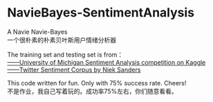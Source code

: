 # NavieBayes-SentimentAnalysis
A Navie Navie-Bayes    
一个很朴素的朴素贝叶斯用户情绪分析器

The training set and testing set is from：   
[——University of Michigan Sentiment Analysis competition on Kaggle](https://www.kaggle.com/)   
[——Twitter Sentiment Corpus by Niek Sanders](http://www.sananalytics.com/lab/twitter-sentiment/)    

This code written for fun. Only with 75% success rate. Cheers!   
不是作业，我自己写着玩的。成功率75%左右，你们随意看看。
